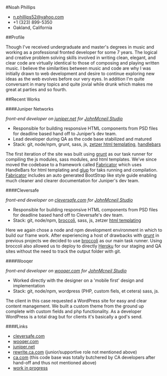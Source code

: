 #Noah Phillips

* n.phillips52@yahoo.com
* +1 (323) 899-5350
* Oakland, California

##Profile

Though I've received undergraduate and master's degrees in music and working as a professional fronted developer for some 7 years.  The logical and creative problem solving skills involved in writing clean, elegant, and clear code are virtually identical to those of composing and playing written music.  I believe the similarities between music and code are why I was initially drawn to web development and desire to continue exploring new ideas as the web evolves before our very eyes.  In addition I'm quite conversant in many topics and quite jovial while drunk which makes me great at parties and so fourth.

##Recent Works

####Juniper Networks

*front-end developer on [juniper.net](http://www.juniper.net) for [JohnMcneil Studio](http://www.johnmcneilstudio.com)*

* Responsible for building responsive HTML components from PSD files for deadline based hand off to Juniper’s dev team.
* Lead developer during QA as the code base stabilized and matured
* Stack: git, node/npm, grunt, sass, js, [zetzer html templating](https://github.com/brainshave/zetzer), [handlebars](https://github.com/wycats/handlebars.js)

The first iteration of the site was built using [grunt](https://github.com/gruntjs/grunt) as our task runner for compiling the js modules, sass modules, and html templates.  We’ve since moved the codebase to a framework called [Fabricator](https://github.com/fbrctr/fabricator) which uses HandleBars for html templating and [glup](https://github.com/gulpjs/gulp) for taks running and compilation.  [Fabricator](https://github.com/fbrctr/fabricator) includes an auto generated BootStrap like style guide enabling much cleaner and clearer documentation for Juniper's dev team.

####Cleversafe

*front-end developer on [cleversafe.com](https://www.cleversafe.com/) for [JohnMcneil Studio](http://www.johnmcneilstudio.com)*

* Responsible for building responsive HTML components from PSD files for deadline based hand off to Cleversafe's dev team.
* Stack: git, node/npm, [broccoli](https://github.com/broccolijs/broccoli), sass, js, zetzer [html templating](https://github.com/brainshave/zetzer)

Here we again chose a node and npm development environment in which to build our frame work.  After experiencing a host of drawbacks with [grunt](https://github.com/gruntjs/grunt) in previous projects we decided to use [broccoli](https://github.com/broccolijs/broccoli) as our main task runner.  Using broccoli also allowed us to deploy to directly [Heroku](https://www.heroku.com/) for our staging and QA sites without the need to track the output folder with git.

####Wooqer

*front-end developer on [wooqer.com](http://www.wooqer.com/) for [JohnMcneil Studio](http://www.johnmcneilstudio.com)*

* Worked directly with the designer on a 'mobile first' design and implementation
* Stack: git, node/npm, wordpress (PHP, custom fiels, et cetera) sass, js.

The client in this case requested a WordPress site for easy and clear content management.  We built a custom theme from the ground up complete with custom fields and php functionality.  As a developer WordPress is a total drag but for clients it's basically a god's send.


####Links

* [cleversafe.com](https://www.cleversafe.com/)
* [wooqer.com](http://www.wooqer.com/)
* [juniper.net](http://www.juniper.net)
* [rewrite.ca.com](http://rewrite.ca.com/us.html) (junior/supportive role not mentioned above)
* [ca.com](http://www.ca.com/us/caworld.aspx) (this code base was totally butchered by CA developers after hand-off and thus not mentioned above)
* [work in progress](https://github.com/noahphillips)
